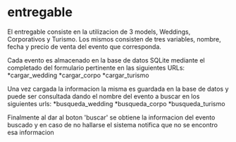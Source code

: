 # entregable

El entregable consiste en la utilizacion de 3 models, Weddings, Corporativos y Turismo. Los mismos consisten de tres variables, nombre, fecha y precio de venta del evento que corresponda.


Cada evento es almacenado en la base de datos SQLite mediante el completado del formulario pertinente en las siguientes URLs:
*cargar_wedding
*cargar_corpo
*cargar_turismo


Una vez cargada la informacion la misma es guardada en la base de datos y puede ser consultada dando el nombre del evento a buscar en los siguientes urls:
*busqueda_wedding
*busqueda_corpo
*busqueda_turismo


Finalmente al dar al boton 'buscar' se obtiene la informacion del evento buscado y en caso de no hallarse el sistema notifica que no se encontro esa informacion
  
